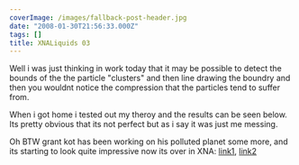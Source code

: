 ```yaml
---
coverImage: /images/fallback-post-header.jpg
date: "2008-01-30T21:56:33.000Z"
tags: []
title: XNALiquids 03
---
```


Well i was just thinking in work today that it may be possible to detect the bounds of the the particle "clusters" and then line drawing the boundry and then you wouldnt notice the compression that the particles tend to suffer from.

<!-- more -->

When i got home i tested out my theroy and the results can be seen below. Its pretty obvious that its not perfect but as i say it was just me messing.

Oh BTW grant kot has been working on his polluted planet some more, and its starting to look quite impressive now its over in XNA: [link1](https://kotsoft.googlepages.com/multifluidvideo1.html), [link2](https://kotsoft.googlepages.com/)

<flv autostart="false" height="375" width="500" href="https://www.mikecann.co.uk/Files/Upload/files/xnaLiquid03.flv"></flv>

